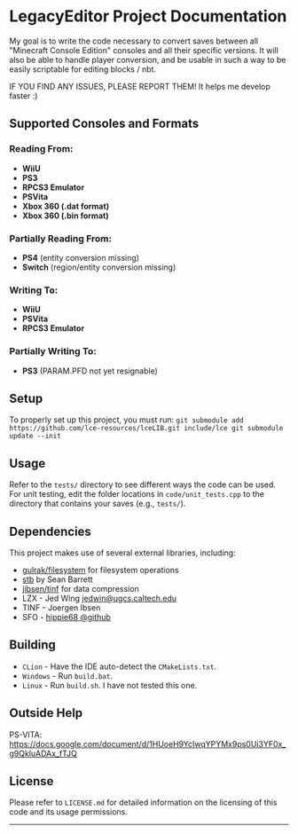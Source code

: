 # LegacyEditor Project Documentation

My goal is to write the code necessary to convert saves between
all "Minecraft Console Edition" consoles and all their specific versions. It will also be able to handle
player conversion, and be usable in such a way to be easily scriptable
for editing blocks / nbt.

IF YOU FIND ANY ISSUES, PLEASE REPORT THEM! It helps me develop faster :)

## Supported Consoles and Formats

### Reading From:
- **WiiU**
- **PS3**
- **RPCS3 Emulator**
- **PSVita**
- **Xbox 360 (.dat format)**
- **Xbox 360 (.bin format)**

### Partially Reading From:
- **PS4** (entity conversion missing)
- **Switch** (region/entity conversion missing)

### Writing To:
- **WiiU**
- **PSVita**
- **RPCS3 Emulator**

### Partially Writing To:
- **PS3** (PARAM.PFD not yet resignable)

## Setup

To properly set up this project, you must run:
``
git submodule add https://github.com/lce-resources/lceLIB.git include/lce
git submodule update --init
``

## Usage

Refer to the `tests/` directory to see different ways the code can be used.
For unit testing, edit the folder locations in `code/unit_tests.cpp` to the directory that contains your saves (e.g., `tests/`).

## Dependencies

This project makes use of several external libraries, including:
- [gulrak/filesystem](https://github.com/gulrak/filesystem) for filesystem operations
- [stb](http://nothings.org/stb) by Sean Barrett
- [jibsen/tinf](https://github.com/jibsen/tinf) for data compression
- LZX - Jed Wing <jedwin@ugcs.caltech.edu>
- TINF - Joergen Ibsen
- SFO - [hippie68 @github](https://github.com/hippie68/sfo)

## Building

- ``CLion`` - Have the IDE auto-detect the ``CMakeLists.txt``.
- ``Windows`` - Run ``build.bat``.
- ``Linux`` - Run ``build.sh``. I have not tested this one.

## Outside Help

PS-VITA: https://docs.google.com/document/d/1HUoeH9YcIwqYPYMx9ps0Ui3YF0x_g9QkluADAx_fTJQ

## License

Please refer to `LICENSE.md` for detailed information on the licensing of this code and its usage permissions.

---
